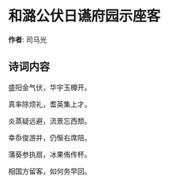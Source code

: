 # 和潞公伏日䜩府园示座客

**作者**: 司马光

## 诗词内容

盛阳金气伏，华宇玉樽开。

真率除烦礼，耆英集上才。

炎蒸疑远避，流景忘西颓。

幸忝俊游并，仍惭右席陪。

蒲葵参执扇，冰果侑传杯。

相国方留客，如何务早回。

